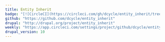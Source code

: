 ```yaml
---
title: Entity Inherit
badge: "[![CircleCI](https://circleci.com/gh/dcycle/entity_inherit/tree/4.x.svg?style=svg)](https://circleci.com/gh/dcycle/entity_inherit/tree/4.x)"
github: "https://github.com/dcycle/entity_inherit"
drupal: "http://drupal.org/project/entity_inherit"
weekly: "https://app.circleci.com/settings/project/github/dcycle/entity_inherit/triggers"
drupal_version: 10
---
```

